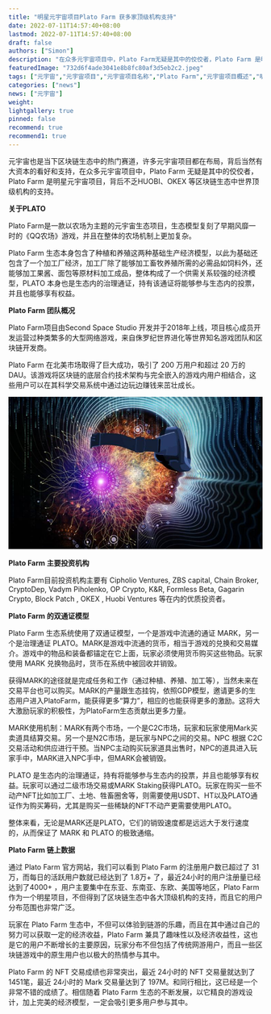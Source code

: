 ```yaml
---
title: "明星元宇宙项目Plato Farm 获多家顶级机构支持"
date: 2022-07-11T14:57:40+08:00
lastmod: 2022-07-11T14:57:40+08:00
draft: false
authors: ["Simon"]
description: "在众多元宇宙项目中，Plato Farm无疑是其中的佼佼者，Plato Farm 是明星元宇宙项目，背后不乏HUOBI、OKEX 等区块链生态中世界顶级机构的支持。"
featuredImage: "732d6f4ade3041e8b8fc80af3d5eb2c2.jpeg"
tags: ["元宇宙","元宇宙项目","元宇宙项目名称","Plato Farm","元宇宙项目概述","明星元宇宙项目"]
categories: ["news"]
news: ["元宇宙"]
weight: 
lightgallery: true
pinned: false
recommend: true
recommend1: true
---
```


元宇宙也是当下区块链生态中的热门赛道，许多元宇宙项目都在布局，背后当然有大资本的看好和支持，在众多元宇宙项目中，Plato Farm 无疑是其中的佼佼者，Plato Farm 是明星元宇宙项目，背后不乏HUOBI、OKEX 等区块链生态中世界顶级机构的支持。

**关于PLATO**

Plato Farm是一款以农场为主题的元宇宙生态项目，生态模型复刻了早期风靡一时的《QQ农场》游戏，并且在整体的农场机制上更加复杂。

Plato Farm 生态本身包含了种植和养殖这两种基础生产经济模型，以此为基础还包含了一个加工厂经济，加工厂除了能够加工畜牧养殖所需的必需品如饲料外，还能够加工果酱、面包等原材料加工成品，整体构成了一个供需关系较强的经济模型，PLATO 本身也是生态内的治理通证，持有该通证将能够参与生态内的投票，并且也能够享有权益。

**Plato Farm 团队概况**

Plato Farm项目由Second Space Studio 开发并于2018年上线，项目核心成员开发运营过种类繁多的大型网络游戏，来自侏罗纪世界进化等世界知名游戏团队和区块链开发商。

Plato Farm 在北美市场取得了巨大成功，吸引了 200 万用户和超过 20 万的 DAU。该游戏将区块链的底层合约技术架构与完全嵌入的游戏内用户相结合，这些用户可以在其科学交易系统中通过边玩边赚钱来茁壮成长。

![配图](732d6f4ade3041e8b8fc80af3d5eb2c2.jpeg)

**Plato Farm 主要投资机构**

Plato Farm目前投资机构主要有 Cipholio Ventures, ZBS capital, Chain Broker, CryptoDep, Vadym Piholenko, OP Crypto, K&R, Formless Beta, Gagarin Crypto, Block Patch , OKEX , Huobi Ventures 等在内的优质投资者。

**Plato Farm 的双通证模型**

Plato Farm 生态系统使用了双通证模型，一个是游戏中流通的通证 MARK，另一个是治理通证 PLATO。MARK是游戏中流通的货币，相当于游戏的兑换和交易媒介。游戏中的物品和装备都锚定在它上面，玩家必须使用货币购买这些物品。玩家使用 MARK 兑换物品时，货币在系统中被回收并销毁。

获得MARK的途径就是完成任务和工作（通过种植、养殖、加工等），当然未来在交易平台也可以购买。MARK的产量跟生态挂钩，依照GDP模型，邀请更多的生态用户进入PlatoFarm，能获得更多“算力”，相应的也能获得更多的激励。这将大大激励玩家的积极性，为PlatoFarm生态贡献出更多力量。

MARK使用机制：MARK有两个市场，一个是C2C市场，玩家和玩家使用Mark买卖道具结算交易。另一个是N2C市场，是玩家与NPC之间的交易。NPC 根据 C2C 交易活动和供应进行干预。当NPC主动购买玩家道具出售时，NPC的道具进入玩家手中，MARK进入NPC手中，但MARK会被销毁。

PLATO 是生态内的治理通证，持有将能够参与生态内的投票，并且也能够享有权益。玩家可以通过二级市场交易或MARK Staking获得PLATO。玩家在购买一些不动产NFT比如加工厂、土地、牲畜圈舍等，则需要使用USDT、HT以及PLATO通证作为购买筹码，尤其是购买一些稀缺的NFT不动产更需要使用PLATO。

整体来看，无论是MARK还是PLATO，它们的销毁速度都是远远大于发行速度的，从而保证了 MARK 和 PLATO 的极致通缩。

**Plato Farm 链上数据**

通过 Plato Farm 官方网站，我们可以看到 Plato Farm 的注册用户数已超过了 31万，而每日的活跃用户数就已经达到了 1.8万+ 了，最近24小时的用户注册量已经达到了4000+ ，用户主要集中在东亚、东南亚、东欧、美国等地区，Plato Farm 作为一个明星项目，不但得到了区块链生态中各大顶级机构的支持，而且它的用户分布范围也非常广泛。

玩家在 Plato Farm 生态中，不但可以体验到链游的乐趣，而且在其中通过自己的努力可以获取一定的经济收益，Plato Farm 兼具了趣味性以及经济收益性，这也是它的用户不断增长的主要原因，玩家分布不但包括了传统网游用户，而且一些区块链游戏中的原生用户也以极大的热情参与其中。

Plato Farm 的 NFT 交易成绩也非常突出，最近 24小时的 NFT 交易量就达到了1451笔，最近 24小时的 Mark 交易量达到了 197M。和同行相比，这已经是一个非常不错的成绩了。相信随着 Plato Farm 生态的不断发展，以它精良的游戏设计，加上完美的经济模型，一定会吸引更多用户参与其中。